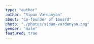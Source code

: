 ```yaml
---
type: "author"
author: "Sipan Vardanyan"
about: "Co-founder of 1Guard"
photo: "./photos/sipan-vardanyan.png"
gender: "male"
featured: true
---
```

